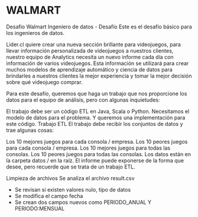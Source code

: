 # WALMART
Desafio Walmart
Ingeniero de datos - Desafío
Este es el desafío básico para los ingenieros de datos.

Lider.cl quiere crear una nueva sección brillante para videojuegos, para llevar información personalizada de videojuegos a nuestros clientes, nuestro equipo de Analytics necesita un nuevo informe cada día con información de varios videojuegos. Esta información se utilizará para crear muchos modelos de aprendizaje automático y ciencia de datos para brindarles a nuestros clientes la mejor experiencia y tomar la mejor decisión sobre qué videojuego comprar.

Para este desafío, queremos que haga un trabajo que nos proporcione los datos para el equipo de análisis, pero con algunas inquietudes:

El trabajo debe ser un código ETL en Java, Scala o Python.
Necesitamos el modelo de datos para el problema.
Y queremos una implementación para este código.
Trabajo ETL
El trabajo debe recibir los conjuntos de datos y trae algunas cosas:

Los 10 mejores juegos para cada consola / empresa.
Los 10 peores juegos para cada consola / empresa.
Los 10 mejores juegos para todas las consolas.
Los 10 peores juegos para todas las consolas. Los datos están en la carpeta datos / en la raíz. El informe puede exponerse de la forma que desee, pero recuerde que se trata de un trabajo ETL.

Limpieza de archivos
Se analiza el archivo result.csv
* Se revisan si existen valores nulo, tipo de datos
* Se modifica el campo fecha
* Se crean dos campos nuevos como PERIODO_ANUAL Y PERIODO:MENSUAL
